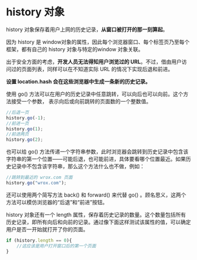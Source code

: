 # history 对象

history 对象保存着用户上网的历史记录，**从窗口被打开的那一刻算起**。

因为 history 是 window对象的属性，因此每个浏览器窗口、每个标签页乃至每个框架，都有自己的 history 对象与特定的window 对象关联。

出于安全方面的考虑，**开发人员无法得知用户浏览过的 URL**。不过，借由用户访问过的页面列表，同样可以在不知道实际 URL 的情况下实现后退和前进。

**设置 location.hash 会在这些浏览器中生成一条新的历史记录。**


使用 go() 方法可以在用户的历史记录中任意跳转，可以向后也可以向前。这个方法接受一个参数，
表示向后或向前跳转的页面数的一个整数值。

```javascript
//后退一页
history.go(-1);
//前进一页
history.go(1);
//前进两页
history.go(2);
```

也可以给 go() 方法传递一个字符串参数，此时浏览器会跳转到历史记录中包含该字符串的第一个位置——可能后退，也可能前进，具体要看哪个位置最近。如果历史记录中不包含该字符串，那么这个方法什么也不做，例如：

```javascript
//跳转到最近的 wrox.com 页面
history.go("wrox.com");
```

还可以使用两个简写方法 back() 和 forward() 来代替 go() 。顾名思义，这两个方法可以模仿浏览器的“后退”和“前进”按钮。

 history 对象还有一个 length 属性，保存着历史记录的数量。这个数量包括所有历史记录，即所有向后和向前的记录。通过像下面这样测试该属性的值，可以确定用户是否一开始就打开了你的页面。

```javascript
if (history.length == 0){
	//这应该是用户打开窗口后的第一个页面
}
```

